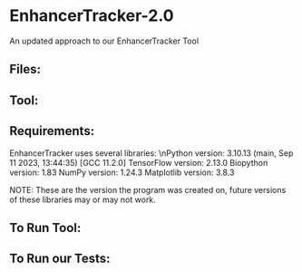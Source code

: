 # EnhancerTracker-2.0
An updated approach to our EnhancerTracker Tool

## Files:

## Tool:

## Requirements:
EnhancerTracker uses several libraries:
\nPython version: 3.10.13 (main, Sep 11 2023, 13:44:35) [GCC 11.2.0]
TensorFlow version: 2.13.0
Biopython version: 1.83
NumPy version: 1.24.3
Matplotlib version: 3.8.3

NOTE: These are the version the program was created on, future versions of these libraries may or may not work.

## To Run Tool:

## To Run our Tests:
